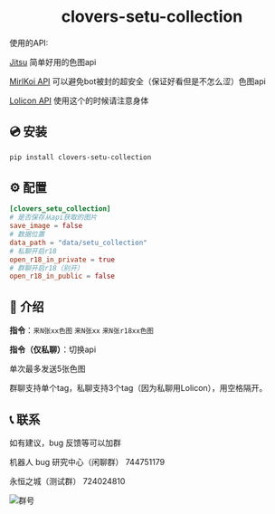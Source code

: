 <div align="center">

# clovers-setu-collection

</div>

使用的API:

[Jitsu](https://image.anosu.top/) 简单好用的色图api

[MirlKoi API](https://iw233.cn/) 可以避免bot被封的超安全（保证好看但是不怎么涩）色图api

[Lolicon API](https://api.lolicon.app/) 使用这个的时候请注意身体

## 💿 安装

```bash
pip install clovers-setu-collection
```

## ⚙️ 配置

```toml
[clovers_setu_collection]
# 是否保存从api获取的图片
save_image = false
# 数据位置
data_path = "data/setu_collection"
# 私聊开启r18
open_r18_in_private = true
# 群聊开启r18（别开）
open_r18_in_public = false
```
## 🎉 介绍

__指令__：`来N张xx色图` `来N张xx` `来N张r18xx色图`

__指令（仅私聊）__：切换api

单次最多发送5张色图

群聊支持单个tag，私聊支持3个tag（因为私聊用Lolicon），用空格隔开。
    
## 📞 联系

如有建议，bug 反馈等可以加群

机器人 bug 研究中心（闲聊群） 744751179

永恒之城（测试群） 724024810

![群号](https://github.com/clovers-project/clovers/blob/master/%E9%99%84%E4%BB%B6/qrcode_1676538742221.jpg)